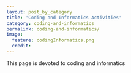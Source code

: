 ```yaml
---
layout: post_by_category
title: 'Coding and Informatics Activities'
category: coding-and-informatics
permalink: coding-and-informatics/
image:
  feature: codingInformatics.png
  credit: 
---
```


This page is devoted to coding and informatics
